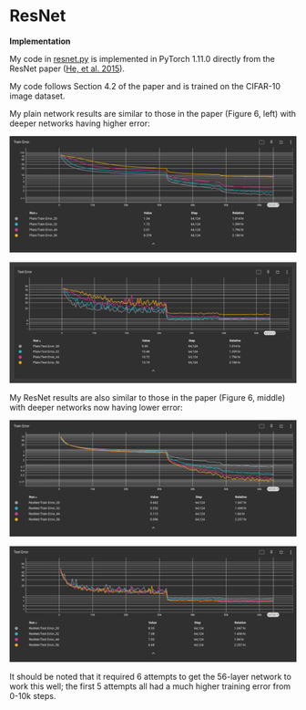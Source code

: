 # ResNet
<b>Implementation</b>

My code in <a href=https://github.com/redonovan/ResNet/blob/main/resnet.py>resnet.py</a> is implemented in PyTorch 1.11.0 directly from the ResNet paper (<a href=https://arxiv.org/abs/1512.03385>He, et al. 2015</a>).  

My code follows Section 4.2 of the paper and is trained on the CIFAR-10 image dataset.

My plain network results are similar to those in the paper (Figure 6, left) with deeper networks having higher error:

![plain network training error](plain_train.png)

![plain network testing error](plain_test.png)

My ResNet results are also similar to those in the paper (Figure 6, middle) with deeper networks now having lower error:

![residual network training error](resnet_train.png)

![residual network testing error](resnet_test.png)

It should be noted that it required 6 attempts to get the 56-layer network to work this well; the first 5 attempts all had a much higher training error from 0-10k steps.
